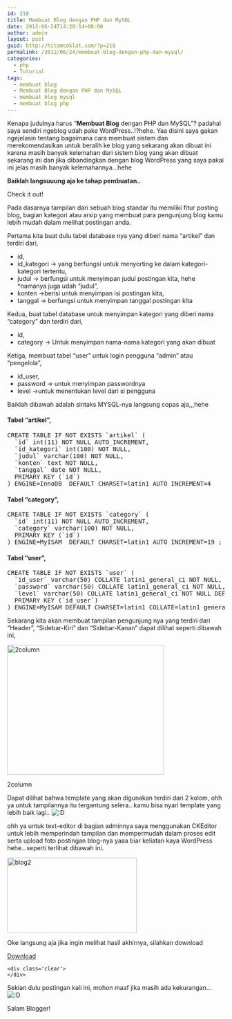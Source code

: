 ```yaml
---
id: 218
title: Membuat Blog dengan PHP dan MySQL
date: 2012-06-24T14:20:14+00:00
author: admin
layout: post
guid: http://hitamcoklat.com/?p=218
permalink: /2012/06/24/membuat-blog-dengan-php-dan-mysql/
categories:
  - php
  - Tutorial
tags:
  - membuat blog
  - Membuat Blog dengan PHP dan MySQL
  - membuat blog mysql
  - membuat blog php
---
```

Kenapa judulnya harus &#8220;**Membuat Blog** dengan PHP dan MySQL&#8221;? padahal saya sendiri ngeblog udah pake WordPress..!?hehe. Yaa disini saya gakan ngejelasin tentang bagaimana cara membuat sistem dan merekomendasikan untuk beralih ke blog yang sekarang akan dibuat ini karena masih banyak kelemahan dari sistem blog yang akan dibuat sekarang ini dan jika dibandingkan dengan blog WordPress yang saya pakai ini jelas masih banyak kelemahannya&#8230;hehe

**Baiklah langsuuung aja ke tahap pembuatan..**

Check it out!

Pada dasarnya tampilan dari sebuah blog standar itu memiliki fitur posting blog, bagian kategori atau arsip yang membuat para pengunjung blog kamu lebih mudah dalam melihat postingan anda.

Pertama kita buat dulu tabel database nya yang diberi nama &#8220;artikel&#8221; dan terdiri dari,

  * id,
  * id_kategori -> yang berfungsi untuk menyorting ke dalam kategori-kategori tertentu,
  * judul -> berfungsi untuk menyimpan judul postingan kita, hehe *namanya juga udah &#8220;judul&#8221;,
  * konten ->berisi untuk menyimpan isi postingan kita,
  * tanggal -> berfungsi untuk menyimpan tanggal postingan kita

Kedua, buat tabel database untuk menyimpan kategori yang diberi nama &#8220;category&#8221; dan terdiri dari,

  * id,
  * category -> Untuk menyimpan nama-nama kategori yang akan dibuat

Ketiga, membuat tabel &#8220;user&#8221; untuk login pengguna &#8220;admin&#8221; atau &#8220;pengelola&#8221;,

  * id_user,
  * password -> untuk menyimpan passwordnya
  * level ->untuk menentukan level dari si pengguna

<div>
  Baiklah dibawah adalah sintaks MYSQL-nya langsung copas aja,,,hehe
</div>

<div>
</div>

#### Tabel &#8220;artikel&#8221;,

<pre class="brush: php; title: ; notranslate" title="">CREATE TABLE IF NOT EXISTS `artikel` (
  `id` int(11) NOT NULL AUTO_INCREMENT,
  `id_kategori` int(100) NOT NULL,
  `judul` varchar(100) NOT NULL,
  `konten` text NOT NULL,
  `tanggal` date NOT NULL,
  PRIMARY KEY (`id`)
) ENGINE=InnoDB  DEFAULT CHARSET=latin1 AUTO_INCREMENT=4
</pre>

#### Tabel &#8220;category&#8221;,

<pre class="brush: php; title: ; notranslate" title="">CREATE TABLE IF NOT EXISTS `category` (
  `id` int(11) NOT NULL AUTO_INCREMENT,
  `category` varchar(100) NOT NULL,
  PRIMARY KEY (`id`)
) ENGINE=MyISAM  DEFAULT CHARSET=latin1 AUTO_INCREMENT=19 ;
</pre>

#### Tabel &#8220;user&#8221;,

<pre class="brush: php; title: ; notranslate" title="">CREATE TABLE IF NOT EXISTS `user` (
  `id_user` varchar(50) COLLATE latin1_general_ci NOT NULL,
  `password` varchar(50) COLLATE latin1_general_ci NOT NULL,
  `level` varchar(50) COLLATE latin1_general_ci NOT NULL DEFAULT 'user',
  PRIMARY KEY (`id_user`)
) ENGINE=MyISAM DEFAULT CHARSET=latin1 COLLATE=latin1_general_ci;
</pre>

Sekarang kita akan membuat tampilan pengunjung nya yang terdiri dari &#8220;Header&#8221;, &#8220;Sidebar-Kiri&#8221; dan &#8220;Sidebar-Kanan&#8221; dapat dilihat seperti dibawah ini,

<div id="attachment_360" class="wp-caption aligncenter" style="width: 373px">
  <a href="http://hitamcoklat.com/wp-content/uploads/2012/06/2column.gif" onclick="javascript:_gaq.push(['_trackEvent','outbound-article','http://hitamcoklat.com']);" rel="lightbox[218]" title="2column"><img class="size-full wp-image-360" title="2column" src="http://hitamcoklat.com/wp-content/uploads/2012/06/2column.gif" alt="2column" width="363" height="300" /></a>
  
  <p class="wp-caption-text">
    2column
  </p>
</div>

Dapat dilihat bahwa template yang akan digunakan terdiri dari 2 kolom, ohh ya untuk tampilannya itu tergantung selera&#8230;kamu bisa nyari template yang lebih baik lagi..  <img src='http://localhost/hitamcoklat/wp-includes/images/smilies/icon_biggrin.gif' alt=':D' class='wp-smiley' />

ohh ya untuk text-editor di bagian adminnya saya menggunakan CKEditor untuk lebih memperindah tampilan dan mempermudah dalam proses edit serta upload foto postingan blog-nya yaaa biar keliatan kaya WordPress hehe&#8230;seperti terlihat dibawah ini.

<a href="http://hitamcoklat.com/wp-content/uploads/2012/06/blog2.jpg" onclick="javascript:_gaq.push(['_trackEvent','outbound-article','http://hitamcoklat.com']);" rel="lightbox[218]" title="blog2"><img class="aligncenter size-medium wp-image-362" title="blog2" src="http://hitamcoklat.com/wp-content/uploads/2012/06/blog2-300x174.jpg" alt="blog2" width="300" height="174" /></a>

Oke langsung aja jika ingin melihat hasil akhirnya, silahkan download

<div id='wpdm_file_4' class='wpdm_file wpdm-only-button'>
  <div class='cont'>
    <div class='btn_outer'>
      <div class='btn_outer_c' style='background-image: url(http://localhost/hitamcoklat/wp-content/plugins/download-manager/icon/Download_Crate.png);'>
        <a class='btn_left  ' rel='4' title='Blog' href="http://hitamcoklat.com/wp-content/uploads/download-manager-files/shopping_cart.rar">Download</a><span class='btn_right'>&nbsp;</span>
      </div>
    </div>
    
    <div class='clear'>
    </div>
  </div>
</div>

Sekian dulu postingan kali ini, mohon maaf jika masih ada kekurangan&#8230;  <img src='http://localhost/hitamcoklat/wp-includes/images/smilies/icon_biggrin.gif' alt=':D' class='wp-smiley' />

Salam Blogger!